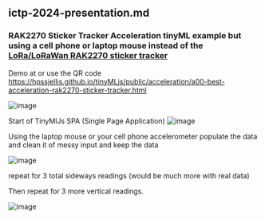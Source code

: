 ## ictp-2024-presentation.md

### RAK2270 Sticker Tracker Acceleration tinyML example but using a cell phone or laptop mouse instead of the [LoRa/LoRaWan RAK2270 sticker tracker](https://store.rakwireless.com/products/rak2270-rak-sticker-tracker?variant=43194331791558)  
Demo at or use the QR code https://hpssjellis.github.io/tinyMLjs/public/acceleration/a00-best-acceleration-rak2270-sticker-tracker.html

![image](https://github.com/hpssjellis/tinyMLjs/assets/5605614/16314837-988e-4c82-8d3b-5dd75eb58c1c)


Start of TinyMlJs SPA (Single Page Application)
![image](https://github.com/hpssjellis/tinyMLjs/assets/5605614/9bd0c0dc-eb1e-4789-9deb-9f10033c2b46)



Using the laptop mouse or your cell phone accelerometer populate the data and clean it of messy input and keep the data


![image](https://github.com/hpssjellis/tinyMLjs/assets/5605614/a671c649-2fd7-49ea-9c52-7be563747509)

repeat for 3 total sideways readings (would be much more with real data)

Then repeat for 3 more vertical readings.


![image](https://github.com/hpssjellis/tinyMLjs/assets/5605614/d2304866-c8fa-4dcc-8000-ff97084666e5)








